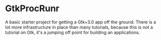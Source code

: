 # GtkProcRunr 

<p>
A basic starter project for getting a Gtk+3.0 app off the ground. There is a lot more infrastructure in
place than many tutorials, because this is not a tutorial on Gtk, it's a jumping off
point for building an applications.
</p>
